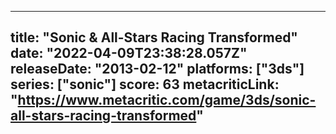 
---
title: "Sonic & All-Stars Racing Transformed"
date: "2022-04-09T23:38:28.057Z"
releaseDate: "2013-02-12"
platforms: ["3ds"]
series: ["sonic"]
score: 63
metacriticLink: "https://www.metacritic.com/game/3ds/sonic-all-stars-racing-transformed"
---
